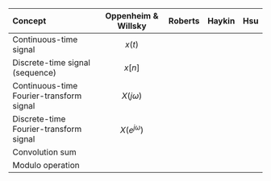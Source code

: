 |Concept               |Oppenheim & Willsky|Roberts |Haykin|Hsu |
|:---------------------|:-----------------:|:-------|:-----|:---|
|Continuous-time signal|$x(t)$||||
|Discrete-time signal (sequence)|$x[n]$||||
|Continuous-time Fourier-transform signal|$X(j\omega)$||||
|Discrete-time Fourier-transform signal|$X(e^{j\omega})$||||
|Convolution sum|||||
|Modulo operation|||||

